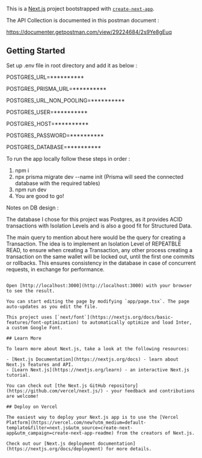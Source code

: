 This is a [Next.js](https://nextjs.org/) project bootstrapped with [`create-next-app`](https://github.com/vercel/next.js/tree/canary/packages/create-next-app).

The API Collection is documented in this postman document : 

https://documenter.getpostman.com/view/29224684/2s9Ye8gEuq

## Getting Started

Set up .env file in root directory and add it as below :

POSTGRES_URL=**********

POSTGRES_PRISMA_URL=**********

POSTGRES_URL_NON_POOLING=**********

POSTGRES_USER=**********

POSTGRES_HOST=**********

POSTGRES_PASSWORD=**********

POSTGRES_DATABASE=**********

To run the app locally follow these steps in order :

1. npm i
2. npx prisma migrate dev --name init (Prisma will seed the connected database with the required tables)
3. npm run dev
4. You are good to go!

Notes on DB design : 

The database I chose for this project was Postgres, as it provides ACID transactions with Isolation Levels and is also a good fit for Structured Data.

The main query to mention about here would be the query for creating a Transaction. The idea is to implement an Isolation Level of REPEATBLE READ, to ensure when creating a Transaction, any other process creating a transaction on the same wallet will be locked out, until the first one commits or rollbacks. This ensures consistency in the database in case of concurrent requests, in exchange for performance. 


```

Open [http://localhost:3000](http://localhost:3000) with your browser to see the result.

You can start editing the page by modifying `app/page.tsx`. The page auto-updates as you edit the file.

This project uses [`next/font`](https://nextjs.org/docs/basic-features/font-optimization) to automatically optimize and load Inter, a custom Google Font.

## Learn More

To learn more about Next.js, take a look at the following resources:

- [Next.js Documentation](https://nextjs.org/docs) - learn about Next.js features and API.
- [Learn Next.js](https://nextjs.org/learn) - an interactive Next.js tutorial.

You can check out [the Next.js GitHub repository](https://github.com/vercel/next.js/) - your feedback and contributions are welcome!

## Deploy on Vercel

The easiest way to deploy your Next.js app is to use the [Vercel Platform](https://vercel.com/new?utm_medium=default-template&filter=next.js&utm_source=create-next-app&utm_campaign=create-next-app-readme) from the creators of Next.js.

Check out our [Next.js deployment documentation](https://nextjs.org/docs/deployment) for more details.
